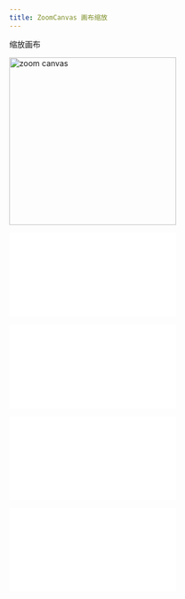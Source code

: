```yaml
---
title: ZoomCanvas 画布缩放
---
```


缩放画布

<img alt="zoom canvas" src="https://mdn.alipayobjects.com/huamei_qa8qxu/afts/img/A*eawjRowBjpAAAAAAAAAAAAAADmJ7AQ/original" height='300'/>

<embed src="../../common/BehaviorEnableOptimize.zh.md"></embed>

<embed src="../../common/BaseZoonCanvasOptions.zh.md"></embed>

<embed src="../../common/BehaviorSpeedUpKey.zh.md"></embed>

<embed src="../../common/IG6GraphEvent.zh.md"></embed>
